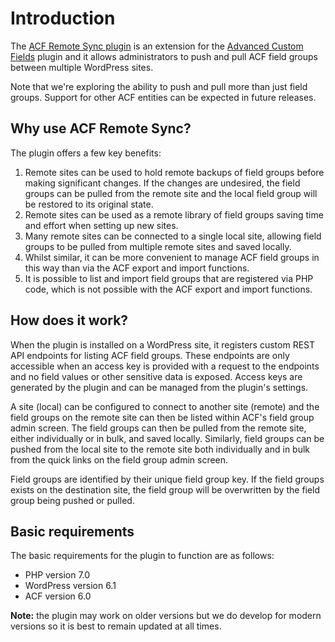 # Introduction

The [ACF Remote Sync plugin](https://hookturn.io/downloads/acf-remote-sync/) is an extension for
the [Advanced Custom Fields](https://www.advancedcustomfields.com/)
plugin and it allows administrators to push and pull ACF field groups between multiple WordPress sites.

Note that we're exploring the ability to push and pull more than just field groups. Support for other ACF entities can
be expected in future releases.

## Why use ACF Remote Sync?

The plugin offers a few key benefits:

1. Remote sites can be used to hold remote backups of field groups before making significant changes. If the changes are
   undesired, the field groups can be pulled from the remote site and the local field group will be restored to its
   original state.
2. Remote sites can be used as a remote library of field groups saving time and effort when setting up new
   sites.
3. Many remote sites can be connected to a single local site, allowing field groups to be pulled from multiple remote
   sites and saved locally.
4. Whilst similar, it can be more convenient to manage ACF field groups in this way than via the ACF export and import
   functions.
5. It is possible to list and import field groups that are registered via PHP code, which is not possible with the
   ACF export and import functions.

## How does it work?

When the plugin is installed on a WordPress site, it registers custom REST API endpoints for listing ACF field groups.
These endpoints are only accessible when an access key is provided with a request to the endpoints and no field values
or other sensitive data is exposed. Access keys are generated by the plugin and can be managed from the plugin's
settings.

A site (local) can be configured to connect to another site (remote) and the field groups on the remote site can then be
listed within ACF's field group admin screen. The field groups can then be pulled from the remote site, either
individually or in bulk, and saved locally. Similarly, field groups can be pushed from the local site to the remote site
both individually and in bulk from the quick links on the field group admin screen.

Field groups are identified by their unique field group key. If the field groups exists on the destination site, the
field group will be overwritten by the field group being pushed or pulled.

## Basic requirements

The basic requirements for the plugin to function are as follows:

- PHP version 7.0
- WordPress version 6.1
- ACF version 6.0

**Note:** the plugin may work on older versions but we do develop for modern versions so it is best to remain updated at
all times.

